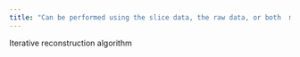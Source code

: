 ```yaml
---
title: "Can be performed using the slice data, the raw data, or both  may <b>reduce noise by 30-70%</b>  may have a longer reconstruction time"
---
```

Iterative reconstruction algorithm

